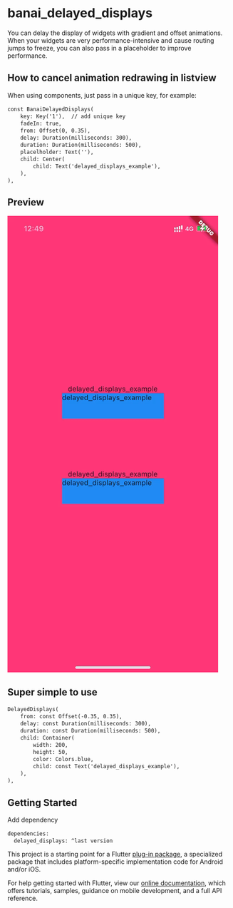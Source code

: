 # banai_delayed_displays

You can delay the display of widgets with gradient and offset animations. When your widgets are very performance-intensive and cause routing jumps to freeze, you can also pass in a placeholder to improve performance.

## How to cancel animation redrawing in listview

When using components, just pass in a unique key, for example:
```
const BanaiDelayedDisplays(
	key: Key('1'),  // add unique key
	fadeIn: true,
	from: Offset(0, 0.35),
	delay: Duration(milliseconds: 300),
	duration: Duration(milliseconds: 500),
	placelholder: Text(''),
	child: Center(
		child: Text('delayed_displays_example'),
	),
),
```



## Preview
![preview](https://raw.githubusercontent.com/ihongwu/banai_delayed_displays/main/documentation/preview.gif)


## Super simple to use
```
DelayedDisplays(
	from: const Offset(-0.35, 0.35),
	delay: const Duration(milliseconds: 300),
	duration: const Duration(milliseconds: 500),
	child: Container(
		width: 200,
		height: 50,
		color: Colors.blue,
		child: const Text('delayed_displays_example'),
	),
),
```


## Getting Started
Add dependency
```
dependencies:
  delayed_displays: ^last version
```

This project is a starting point for a Flutter
[plug-in package](https://flutter.dev/developing-packages/),
a specialized package that includes platform-specific implementation code for
Android and/or iOS.

For help getting started with Flutter, view our
[online documentation](https://flutter.dev/docs), which offers tutorials,
samples, guidance on mobile development, and a full API reference.

